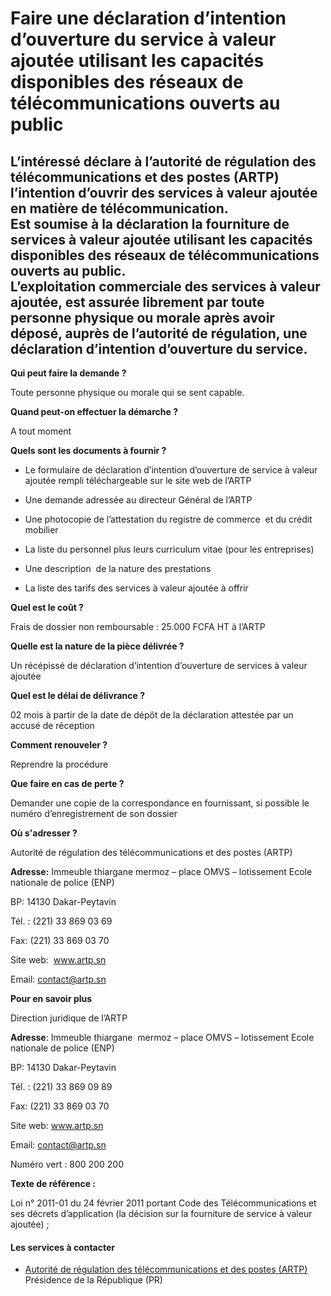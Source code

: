 # Faire une déclaration d’intention d’ouverture du service à valeur ajoutée utilisant les capacités disponibles des réseaux de télécommunications ouverts au public

L’intéressé déclare à l’autorité de régulation des télécommunications et des postes (ARTP) l’intention d’ouvrir des services à valeur ajoutée en matière de télécommunication.  
Est soumise à la déclaration la fourniture de services à valeur ajoutée utilisant les capacités disponibles des réseaux de télécommunications ouverts au public.  
L’exploitation commerciale des services à valeur ajoutée, est assurée librement par toute personne physique ou morale après avoir déposé, auprès de l’autorité de régulation, une déclaration d’intention d’ouverture du service.
-------------------------------------------------------------------------------------------------------------------------------------------------------------------------------------------------------------------------------------------------------------------------------------------------------------------------------------------------------------------------------------------------------------------------------------------------------------------------------------------------------------------------------------------------------------------------------------

**Qui peut faire la demande ?**

Toute personne physique ou morale qui se sent capable.

**Quand peut-on effectuer la démarche ?**

A tout moment

**Quels sont les documents à fournir ?**

*   Le formulaire de déclaration d’intention d’ouverture de service à valeur ajoutée rempli téléchargeable sur le site web de l’ARTP 
*   Une demande adressée au directeur Général de l’ARTP  
    
*   Une photocopie de l’attestation du registre de commerce  et du crédit mobilier
*   La liste du personnel plus leurs curriculum vitae (pour les entreprises)  
    
*   Une description  de la nature des prestations
*   La liste des tarifs des services à valeur ajoutée à offrir

**Quel est le coût ?**

Frais de dossier non remboursable : 25.000 FCFA HT à l’ARTP

**Quelle est la nature de la pièce délivrée ?**

Un récépissé de déclaration d’intention d’ouverture de services à valeur ajoutée

**Quel est le délai de délivrance ?**

02 mois à partir de la date de dépôt de la déclaration attestée par un accusé de réception

**Comment renouveler ?**

Reprendre la procédure

**Que faire en cas de perte ?**

Demander une copie de la correspondance en fournissant, si possible le numéro d’enregistrement de son dossier

**Où s'adresser ?** 

Autorité de régulation des télécommunications et des postes (ARTP)  

**Adresse:** Immeuble thiargane mermoz – place OMVS – lotissement Ecole nationale de police (ENP)  

BP: 14130 Dakar-Peytavin

Tél. : (221) 33 869 03 69

Fax: (221) 33 869 03 70

Site web:  www.artp.sn

Email: contact@artp.sn

**Pour en savoir plus**

Direction juridique de l’ARTP

**Adresse**: Immeuble thiargane  mermoz – place OMVS – lotissement Ecole nationale de police (ENP)  

BP: 14130 Dakar-Peytavin

Tél. : (221) 33 869 09 89

Fax: (221) 33 869 03 70

Site web: www.artp.sn

Email: [contact@artp.sn](../../../services/contactartpsn.md)

Numéro vert : 800 200 200

**Texte de référence :**

Loi n° 2011-01 du 24 février 2011 portant Code des Télécommunications et ses décrets d’application (la décision sur la fourniture de service à valeur ajoutée) ;

#### Les services à contacter

*   [Autorité de régulation des télécommunications et des postes (ARTP)](../../../services/autorite-de-regulation-des-telecommunications-et-des-postes-artp.md) Présidence de la République (PR)